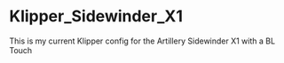 # Klipper_Sidewinder_X1
This is my current Klipper config for the Artillery Sidewinder X1 with a BL Touch
